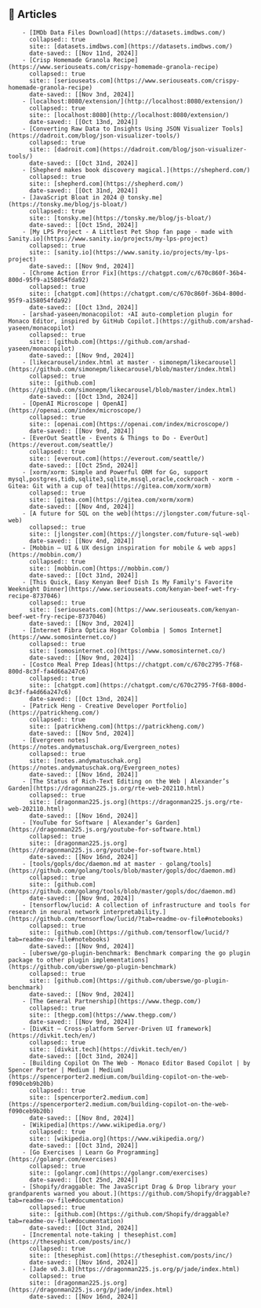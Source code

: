 ## 🔖 Articles
        - [IMDb Data Files Download](https://datasets.imdbws.com/)
          collapsed:: true
          site:: [datasets.imdbws.com](https://datasets.imdbws.com/)
          date-saved:: [[Nov 11nd, 2024]]
        - [Crisp Homemade Granola Recipe](https://www.seriouseats.com/crispy-homemade-granola-recipe)
          collapsed:: true
          site:: [seriouseats.com](https://www.seriouseats.com/crispy-homemade-granola-recipe)
          date-saved:: [[Nov 3nd, 2024]]
        - [localhost:8080/extension/](http://localhost:8080/extension/)
          collapsed:: true
          site:: [localhost:8080](http://localhost:8080/extension/)
          date-saved:: [[Oct 13nd, 2024]]
        - [Converting Raw Data to Insights Using JSON Visualizer Tools](https://dadroit.com/blog/json-visualizer-tools/)
          collapsed:: true
          site:: [dadroit.com](https://dadroit.com/blog/json-visualizer-tools/)
          date-saved:: [[Oct 31nd, 2024]]
        - [Shepherd makes book discovery magical.](https://shepherd.com/)
          collapsed:: true
          site:: [shepherd.com](https://shepherd.com/)
          date-saved:: [[Oct 31nd, 2024]]
        - [JavaScript Bloat in 2024 @ tonsky.me](https://tonsky.me/blog/js-bloat/)
          collapsed:: true
          site:: [tonsky.me](https://tonsky.me/blog/js-bloat/)
          date-saved:: [[Oct 15nd, 2024]]
        - [My LPS Project - A Littlest Pet Shop fan page - made with Sanity.io](https://www.sanity.io/projects/my-lps-project)
          collapsed:: true
          site:: [sanity.io](https://www.sanity.io/projects/my-lps-project)
          date-saved:: [[Nov 9nd, 2024]]
        - [Chrome Action Error Fix](https://chatgpt.com/c/670c860f-36b4-800d-95f9-a158054fda92)
          collapsed:: true
          site:: [chatgpt.com](https://chatgpt.com/c/670c860f-36b4-800d-95f9-a158054fda92)
          date-saved:: [[Oct 13nd, 2024]]
        - [arshad-yaseen/monacopilot: ⚡️AI auto-completion plugin for Monaco Editor, inspired by GitHub Copilot.](https://github.com/arshad-yaseen/monacopilot)
          collapsed:: true
          site:: [github.com](https://github.com/arshad-yaseen/monacopilot)
          date-saved:: [[Nov 9nd, 2024]]
        - [likecarousel/index.html at master · simonepm/likecarousel](https://github.com/simonepm/likecarousel/blob/master/index.html)
          collapsed:: true
          site:: [github.com](https://github.com/simonepm/likecarousel/blob/master/index.html)
          date-saved:: [[Oct 13nd, 2024]]
        - [OpenAI Microscope | OpenAI](https://openai.com/index/microscope/)
          collapsed:: true
          site:: [openai.com](https://openai.com/index/microscope/)
          date-saved:: [[Nov 9nd, 2024]]
        - [EverOut Seattle - Events & Things to Do - EverOut](https://everout.com/seattle/)
          collapsed:: true
          site:: [everout.com](https://everout.com/seattle/)
          date-saved:: [[Oct 25nd, 2024]]
        - [xorm/xorm: Simple and Powerful ORM for Go, support mysql,postgres,tidb,sqlite3,sqlite,mssql,oracle,cockroach - xorm - Gitea: Git with a cup of tea](https://gitea.com/xorm/xorm)
          collapsed:: true
          site:: [gitea.com](https://gitea.com/xorm/xorm)
          date-saved:: [[Nov 4nd, 2024]]
        - [A future for SQL on the web](https://jlongster.com/future-sql-web)
          collapsed:: true
          site:: [jlongster.com](https://jlongster.com/future-sql-web)
          date-saved:: [[Nov 4nd, 2024]]
        - [Mobbin — UI & UX design inspiration for mobile & web apps](https://mobbin.com/)
          collapsed:: true
          site:: [mobbin.com](https://mobbin.com/)
          date-saved:: [[Oct 31nd, 2024]]
        - [This Quick, Easy Kenyan Beef Dish Is My Family's Favorite Weeknight Dinner](https://www.seriouseats.com/kenyan-beef-wet-fry-recipe-8737046)
          collapsed:: true
          site:: [seriouseats.com](https://www.seriouseats.com/kenyan-beef-wet-fry-recipe-8737046)
          date-saved:: [[Nov 3nd, 2024]]
        - [Internet Fibra Óptica Hogar Colombia | Somos Internet](https://www.somosinternet.co/)
          collapsed:: true
          site:: [somosinternet.co](https://www.somosinternet.co/)
          date-saved:: [[Nov 9nd, 2024]]
        - [Costco Meal Prep Ideas](https://chatgpt.com/c/670c2795-7f68-800d-8c3f-fa4d66a247c6)
          collapsed:: true
          site:: [chatgpt.com](https://chatgpt.com/c/670c2795-7f68-800d-8c3f-fa4d66a247c6)
          date-saved:: [[Oct 13nd, 2024]]
        - [Patrick Heng - Creative Developer Portfolio](https://patrickheng.com/)
          collapsed:: true
          site:: [patrickheng.com](https://patrickheng.com/)
          date-saved:: [[Nov 5nd, 2024]]
        - [Evergreen notes](https://notes.andymatuschak.org/Evergreen_notes)
          collapsed:: true
          site:: [notes.andymatuschak.org](https://notes.andymatuschak.org/Evergreen_notes)
          date-saved:: [[Nov 16nd, 2024]]
        - [The Status of Rich-Text Editing on the Web | Alexander’s Garden](https://dragonman225.js.org/rte-web-202110.html)
          collapsed:: true
          site:: [dragonman225.js.org](https://dragonman225.js.org/rte-web-202110.html)
          date-saved:: [[Nov 16nd, 2024]]
        - [YouTube for Software | Alexander’s Garden](https://dragonman225.js.org/youtube-for-software.html)
          collapsed:: true
          site:: [dragonman225.js.org](https://dragonman225.js.org/youtube-for-software.html)
          date-saved:: [[Nov 16nd, 2024]]
        - [tools/gopls/doc/daemon.md at master · golang/tools](https://github.com/golang/tools/blob/master/gopls/doc/daemon.md)
          collapsed:: true
          site:: [github.com](https://github.com/golang/tools/blob/master/gopls/doc/daemon.md)
          date-saved:: [[Nov 9nd, 2024]]
        - [tensorflow/lucid: A collection of infrastructure and tools for research in neural network interpretability.](https://github.com/tensorflow/lucid/?tab=readme-ov-file#notebooks)
          collapsed:: true
          site:: [github.com](https://github.com/tensorflow/lucid/?tab=readme-ov-file#notebooks)
          date-saved:: [[Nov 9nd, 2024]]
        - [uberswe/go-plugin-benchmark: Benchmark comparing the go plugin package to other plugin implementations](https://github.com/uberswe/go-plugin-benchmark)
          collapsed:: true
          site:: [github.com](https://github.com/uberswe/go-plugin-benchmark)
          date-saved:: [[Nov 9nd, 2024]]
        - [The General Partnership](https://www.thegp.com/)
          collapsed:: true
          site:: [thegp.com](https://www.thegp.com/)
          date-saved:: [[Nov 9nd, 2024]]
        - [DivKit — Cross-platform Server-Driven UI framework](https://divkit.tech/en/)
          collapsed:: true
          site:: [divkit.tech](https://divkit.tech/en/)
          date-saved:: [[Oct 31nd, 2024]]
        - [Building Copilot On The Web - Monaco Editor Based Copilot | by Spencer Porter | Medium | Medium](https://spencerporter2.medium.com/building-copilot-on-the-web-f090ceb9b20b)
          collapsed:: true
          site:: [spencerporter2.medium.com](https://spencerporter2.medium.com/building-copilot-on-the-web-f090ceb9b20b)
          date-saved:: [[Nov 8nd, 2024]]
        - [Wikipedia](https://www.wikipedia.org/)
          collapsed:: true
          site:: [wikipedia.org](https://www.wikipedia.org/)
          date-saved:: [[Oct 31nd, 2024]]
        - [Go Exercises | Learn Go Programming](https://golangr.com/exercises)
          collapsed:: true
          site:: [golangr.com](https://golangr.com/exercises)
          date-saved:: [[Oct 25nd, 2024]]
        - [Shopify/draggable: The JavaScript Drag & Drop library your grandparents warned you about.](https://github.com/Shopify/draggable?tab=readme-ov-file#documentation)
          collapsed:: true
          site:: [github.com](https://github.com/Shopify/draggable?tab=readme-ov-file#documentation)
          date-saved:: [[Oct 31nd, 2024]]
        - [Incremental note-taking | thesephist.com](https://thesephist.com/posts/inc/)
          collapsed:: true
          site:: [thesephist.com](https://thesephist.com/posts/inc/)
          date-saved:: [[Nov 16nd, 2024]]
        - [Jade v0.3.8](https://dragonman225.js.org/p/jade/index.html)
          collapsed:: true
          site:: [dragonman225.js.org](https://dragonman225.js.org/p/jade/index.html)
          date-saved:: [[Nov 16nd, 2024]]
